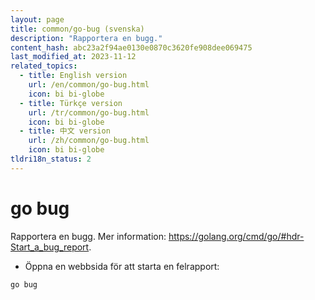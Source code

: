 ```yaml
---
layout: page
title: common/go-bug (svenska)
description: "Rapportera en bugg."
content_hash: abc23a2f94ae0130e0870c3620fe908dee069475
last_modified_at: 2023-11-12
related_topics:
  - title: English version
    url: /en/common/go-bug.html
    icon: bi bi-globe
  - title: Türkçe version
    url: /tr/common/go-bug.html
    icon: bi bi-globe
  - title: 中文 version
    url: /zh/common/go-bug.html
    icon: bi bi-globe
tldri18n_status: 2
---
```

# go bug

Rapportera en bugg.
Mer information: <https://golang.org/cmd/go/#hdr-Start_a_bug_report>.

- Öppna en webbsida för att starta en felrapport:

`go bug`

